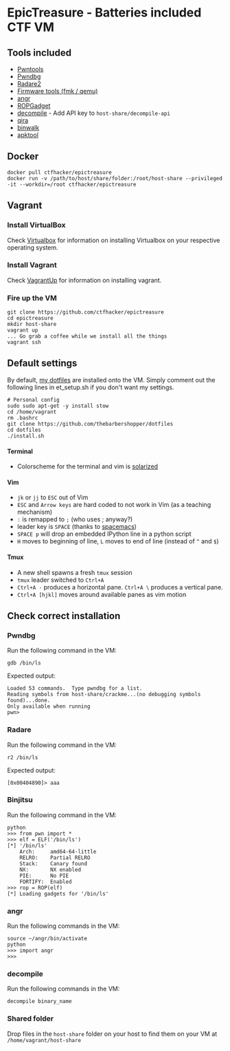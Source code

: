 # EpicTreasure - Batteries included CTF VM

## Tools included
* [Pwntools](https://github.com/gallopsled/pwntools)
* [Pwndbg](https://github.com/zachriggle/pwndbg)
* [Radare2](https://github.com/radare/radare2)
* [Firmware tools (fmk / qemu)](http://reverseengineering.stackexchange.com/questions/8829/cross-debugging-for-mips-elf-with-qemu-toolchain)
* [angr](https://github.com/angr/angr)
* [ROPGadget](https://github.com/JonathanSalwan/ROPgadget)
* [decompile](https://retdec.com/) - Add API key to `host-share/decompile-api`
* [qira](https://qira.me)
* [binwalk](https://github.com/devttys0/binwalk)
* [apktool](http://ibotpeaches.github.io/Apktool/)

## Docker

```
docker pull ctfhacker/epictreasure
docker run -v /path/to/host/share/folder:/root/host-share --privileged -it --workdir=/root ctfhacker/epictreasure
```

## Vagrant

### Install VirtualBox
Check [Virtualbox](https://www.virtualbox.org/wiki/Downloads) for information on installing Virtualbox on your respective operating system.

### Install Vagrant
Check [VagrantUp](https://www.vagrantup.com/downloads.html) for information on installing vagrant.

### Fire up the VM
```
git clone https://github.com/ctfhacker/epictreasure
cd epictreasure
mkdir host-share
vagrant up
... Go grab a coffee while we install all the things
vagrant ssh
```

## Default settings
By default, [my dotfiles](http://github.com/ctfhacker/dotfiles) are installed onto the VM. Simply comment out the following lines in et_setup.sh if you don't want my settings.

```
# Personal config
sudo sudo apt-get -y install stow
cd /home/vagrant
rm .bashrc
git clone https://github.com/thebarbershopper/dotfiles
cd dotfiles
./install.sh
```

#### Terminal
* Colorscheme for the terminal and vim is [solarized](https://github.com/altercation/solarized)

#### Vim
* `jk` or `jj` to `ESC` out of Vim 
* `ESC` and `Arrow keys` are hard coded to not work in Vim (as a teaching mechanism)
* `:` is remapped to `;` (who uses ; anyway?)
* leader key is `SPACE` (thanks to [spacemacs](https://github.com/syl20bnr/spacemacs))
* `SPACE p` will drop an embedded IPython line in a python script
* `H` moves to beginning of line, `L` moves to end of line (instead of `^` and `$`)

#### Tmux
* A new shell spawns a fresh `tmux` session
* `tmux` leader switched to `Ctrl+A`
* `Ctrl+A -` produces a horizontal pane. `Ctrl+A \` produces a vertical pane.
* `Ctrl+A [hjkl]` moves around available panes as vim motion

## Check correct installation

### Pwndbg

Run the following command in the VM:
```
gdb /bin/ls
```

Expected output:
```
Loaded 53 commands.  Type pwndbg for a list.
Reading symbols from host-share/crackme...(no debugging symbols found)...done.
Only available when running
pwn>
```

### Radare

Run the following command in the VM:
```
r2 /bin/ls
```

Expected output:
```
[0x00404890]> aaa
```

### Binjitsu

Run the following command in the VM:
```
python
>>> from pwn import *
>>> elf = ELF('/bin/ls')
[*] '/bin/ls'
    Arch:     amd64-64-little
    RELRO:    Partial RELRO
    Stack:    Canary found
    NX:       NX enabled
    PIE:      No PIE
    FORTIFY:  Enabled
>>> rop = ROP(elf)
[*] Loading gadgets for '/bin/ls'
```

### angr

Run the following commands in the VM:
```
source ~/angr/bin/activate
python
>>> import angr
>>>
```

### decompile

Run the following commands in the VM:
```
decompile binary_name
```


### Shared folder

Drop files in the `host-share` folder on your host to find them on your VM at `/home/vagrant/host-share`
